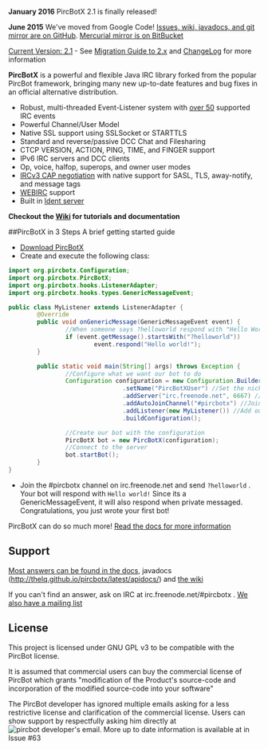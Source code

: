 **January 2016** PircBotX 2.1 is finally released!

**June 2015** We've moved from Google Code! [Issues, wiki, javadocs, and git mirror are on GitHub](https://github.com/TheLQ/PircBotX). [Mercurial mirror is on BitBucket](http://bitbucket.org/TheLQ/pircbotx)

[Current Version: 2.1](https://github.com/TheLQ/pircbotx/wiki/Downloads) - See [Migration Guide to 2.x](https://github.com/TheLQ/pircbotx/wiki/MigrationGuide2) and [ChangeLog](https://github.com/TheLQ/pircbotx/wiki/ChangeLog#21---january-24-2016) for more information

**PircBotX** is a powerful and flexible Java IRC library forked from the popular PircBot framework, bringing many new up-to-date features and bug fixes in an official alternative distribution.

 * Robust, multi-threaded Event-Listener system with [over 50](http://thelq.github.io/pircbotx/latest/apidocs/org/pircbotx/hooks/events/package-summary.html) supported IRC events
 * Powerful Channel/User Model
 * Native SSL support using SSLSocket or STARTTLS
 * Standard and reverse/passive DCC Chat and Filesharing
 * CTCP VERSION, ACTION, PING, TIME, and FINGER support
 * IPv6 IRC servers and DCC clients
 * Op, voice, halfop, superops, and owner user modes
 * [IRCv3 CAP negotiation](https://github.com/TheLQ/pircbotx/wiki/Documentation#cap-support) with native support for SASL, TLS, away-notify, and message tags
 * [WEBIRC](https://github.com/TheLQ/pircbotx/wiki/Documentation#webirc-authentication) support
 * Built in [Ident server](https://github.com/TheLQ/pircbotx/wiki/Documentation#ident-server)

**Checkout the [Wiki](https://github.com/TheLQ/pircbotx/wiki/) for tutorials and documentation**

##PircBotX in 3 Steps
A brief getting started guide

 * [Download PircBotX](https://github.com/TheLQ/pircbotx/wiki/Downloads)
 * Create and execute the following class:
```java
import org.pircbotx.Configuration;
import org.pircbotx.PircBotX;
import org.pircbotx.hooks.ListenerAdapter;
import org.pircbotx.hooks.types.GenericMessageEvent;

public class MyListener extends ListenerAdapter {
        @Override
        public void onGenericMessage(GenericMessageEvent event) {
                //When someone says ?helloworld respond with "Hello World"
                if (event.getMessage().startsWith("?helloworld"))
                        event.respond("Hello world!");
        }

        public static void main(String[] args) throws Exception {
                //Configure what we want our bot to do
                Configuration configuration = new Configuration.Builder()
                                .setName("PircBotXUser") //Set the nick of the bot. CHANGE IN YOUR CODE
                                .addServer("irc.freenode.net", 6667) //Join the freenode network
                                .addAutoJoinChannel("#pircbotx") //Join the official #pircbotx channel
                                .addListener(new MyListener()) //Add our listener that will be called on Events
                                .buildConfiguration();

                //Create our bot with the configuration
                PircBotX bot = new PircBotX(configuration);
                //Connect to the server
                bot.startBot();
        }
}
```
 * Join the #pircbotx channel on irc.freenode.net and send `?helloworld` . Your bot will respond with `Hello world!` Since its a GenericMessageEvent, it will also respond when private messaged. Congratulations, you just wrote your first bot!

PircBotX can do so much more! [Read the docs for more information](http://github.com/TheLQ/pircbotx/wiki/Documentation)

## Support

[Most answers can be found in the docs](http://github.com/TheLQ/pircbotx/wiki/Documentation), javadocs (http://thelq.github.io/pircbotx/latest/apidocs/) and [the wiki](http://github.com/TheLQ/pircbotx/wiki/)

If you can't find an answer, ask on IRC at irc.freenode.net/#pircbotx . [We also have a mailing list](http://groups.google.com/group/pircbotx)

## License 
This project is licensed under GNU GPL v3 to be compatible with the PircBot license. 

It is assumed that commercial users can buy the commercial license of PircBot which grants "modification of the Product's source-code and incorporation of the modified source-code into your software"

The PircBot developer has ignored multiple emails asking for a less restrictive license and clarification of the commercial license. Users can show support by respectfully asking him directly at ![pircbot developer's email](http://thelq.github.io/pircbotx/pircbot-email.gif). More up to date information is available at in Issue #63
